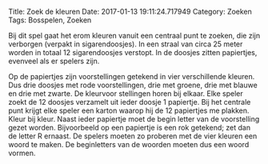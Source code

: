 Title: Zoek de kleuren
Date: 2017-01-13 19:11:24.717949
Category: Zoeken
Tags: Bosspelen, Zoeken

Bij dit spel gaat het erom kleuren vanuit een centraal punt te zoeken, die zijn verborgen (verpakt in sigarendoosjes). In een straal van circa 25 meter worden in totaal 12 sigarendoosjes verstopt. In de doosjes zitten papiertjes, evenveel als er spelers zijn.

Op de papiertjes zijn voorstellingen getekend in vier verschillende kleuren. Dus drie doosjes met rode voorstellingen, drie met groene, drie met blauwe en drie met zwarte. De kleurvoor stellingen horen bij elkaar. Elke speler zoekt de 12 doosjes verzamelt uit ieder doosje 1 papiertje. Bij het centrale punt krijgt elke speler een karton waarop hij de 12 papiertjes me plakken. Kleur bij kleur. Naast ieder papiertje moet de begin letter van de voorstelling gezet worden. Bijvoorbeeld op een papiertje is een rok getekend; zet dan de letter R ernaast. De spelers moeten zo proberen met de vier kleuren een woord te maken. De beginletters van de woorden moeten dus een woord vormen.